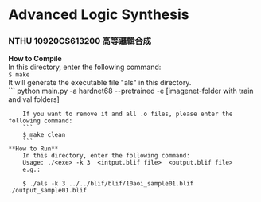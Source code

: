 # Advanced Logic Synthesis
### NTHU 10920CS613200 高等邏輯合成


**How to Compile**  
    In this directory, enter the following command:   
    ```
    $ make  
    ```   
    It will generate the executable file "als" in this directory.  
    ```
python main.py -a hardnet68 --pretrained -e [imagenet-folder with train and val folders]
```
    If you want to remove it and all .o files, please enter the following command:
    ```
    $ make clean
    ```
**How to Run**  
    In this directory, enter the following command:   
    Usage: ./<exe> -k 3  <intput.blif file>  <output.blif file>  
    e.g.:
    
    $ ./als -k 3 ../../blif/blif/10aoi_sample01.blif ./output_sample01.blif

